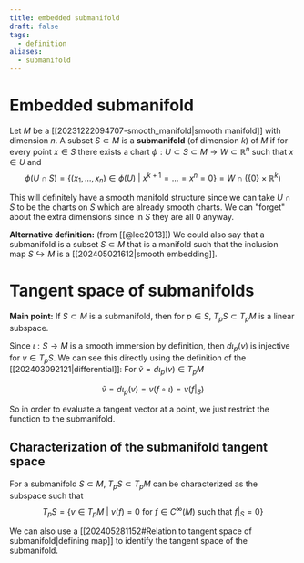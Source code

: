 ```yaml
---
title: embedded submanifold
draft: false
tags:
  - definition
aliases:
  - submanifold
---
```

# Embedded submanifold
Let $M$ be a [[20231222094707-smooth_manifold|smooth manifold]] with dimension $n$. 
A subset $S \subset M$ is a **submanifold** (of dimension $k$) of $M$ if for every point $x \in S$ there exists a chart $\phi:U \subset S \subset M \to W \subset\mathbb{R}^n$ such that $x \in U$ and 
$$\phi(U\cap S) = \{(x_1, \dots, x_n) \in \phi(U)\ | \ x^{k+1} = \dots = x^n = 0\} = W\cap(\{0\} \times \mathbb{R}^k)$$

This will definitely have a smooth manifold structure since we can take $U \cap S$ to be the charts on $S$ which are already smooth charts. 
We can "forget" about the extra dimensions since in $S$ they are all 0 anyway. 

**Alternative definition:** (from [[@lee2013]]) We could also say that a submanifold is a subset $S \subset M$ that is a manifold such that the inclusion map $S \hookrightarrow M$ is a [[202405021612|smooth embedding]]. 

# Tangent space of submanifolds
**Main point:** If $S \subset M$ is a submanifold, then for $p \in S$, $T_pS \subset T_pM$ is a linear subspace. 

Since $\iota:S \to M$ is a smooth immersion by definition, then $d\iota_p(v)$ is injective for $v \in T_pS$. 
We can see this directly using the definition of the [[202403092121|differential]]:
For $\tilde{v} = d\iota_p(v) \in T_pM$

$$ \tilde{v} = d\iota_p(v) = v(f \circ \iota) = v(f|_S)$$

So in order to evaluate a tangent vector at a point, we just restrict the function to the submanifold. 

## Characterization of the submanifold tangent space
For a submanifold $S \subset M$, $T_pS \subset T_pM$ can be characterized as the subspace such that 
$$ T_pS = \{ v \in T_pM \ | \ v(f)= 0 \ \text{for } f \in C^\infty(M) \ \text{such that } f|_S = 0\}$$

We can also use a [[202405281152#Relation to tangent space of submanifold|defining map]] to identify the tangent space of the submanifold. 